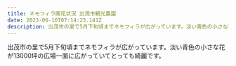 ```yaml
---
title: ネモフィラ開花状況 出茂市観光農園　
date: 2023-06-16T07:14:23.141Z
description: 出茂市の里で5月下旬頃までネモフィラが広がっています。淡い青色の小さな花が13000坪の広場一面に広がっていてとっても綺麗です。
---
```



出茂市の里で5月下旬頃までネモフィラが広がっています。淡い青色の小さな花が13000坪の広場一面に広がっていてとっても綺麗です。

